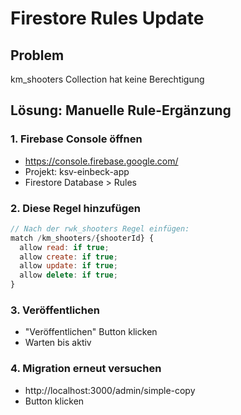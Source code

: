 # Firestore Rules Update

## Problem
km_shooters Collection hat keine Berechtigung

## Lösung: Manuelle Rule-Ergänzung

### 1. Firebase Console öffnen
- https://console.firebase.google.com/
- Projekt: ksv-einbeck-app
- Firestore Database > Rules

### 2. Diese Regel hinzufügen
```javascript
// Nach der rwk_shooters Regel einfügen:
match /km_shooters/{shooterId} {
  allow read: if true;
  allow create: if true;
  allow update: if true; 
  allow delete: if true;
}
```

### 3. Veröffentlichen
- "Veröffentlichen" Button klicken
- Warten bis aktiv

### 4. Migration erneut versuchen
- http://localhost:3000/admin/simple-copy
- Button klicken